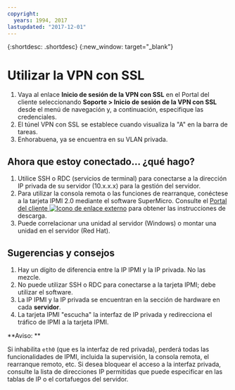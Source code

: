 ```yaml
---
copyright:
  years: 1994, 2017
lastupdated: "2017-12-01"
---
```


{:shortdesc: .shortdesc}
{:new_window: target="_blank"}

# Utilizar la VPN con SSL

1. Vaya al enlace **Inicio de sesión de la VPN con SSL** en el Portal del cliente seleccionando **Soporte > Inicio de sesión de la VPN con SSL** desde el menú de navegación y, a continuación, especifique las credenciales.
2. El túnel VPN con SSL se establece cuando visualiza la "A" en la barra de tareas.
3. Enhorabuena, ya se encuentra en su VLAN privada.

## Ahora que estoy conectado... ¿qué hago?

1. Utilice SSH o RDC (servicios de terminal) para conectarse a la dirección IP privada de su servidor (10.x.x.x) para la gestión del servidor.
2. Para utilizar la consola remota o las funciones de rearranque, conéctese a la tarjeta IPMI 2.0 mediante el software SuperMicro. Consulte el [Portal del cliente ![Icono de enlace externo](../../icons/launch-glyph.svg "Icono de enlace externo")](https://control.softlayer.com/) para obtener las instrucciones de descarga.
3. Puede correlacionar una unidad al servidor (Windows) o montar una unidad en el servidor (Red Hat).

## Sugerencias y consejos

1. Hay un dígito de diferencia entre la IP IPMI y la IP privada. No las mezcle.
2. No puede utilizar SSH o RDC para conectarse a la tarjeta IPMI; debe utilizar el software.
3. La IP IPMI y la IP privada se encuentran en la sección de hardware en cada **servidor**.
4. La tarjeta IPMI "escucha" la interfaz de IP privada y redirecciona el tráfico de IPMI a la tarjeta IPMI.

**Aviso:
**

Si inhabilita `eth0` (que es la interfaz de red privada), perderá todas las funcionalidades de IPMI, incluida la supervisión, la consola remota, el rearranque remoto, etc. Si desea bloquear el acceso a la interfaz privada, consulte la lista de direcciones IP permitidas que puede especificar en las tablas de IP o el cortafuegos del servidor.
